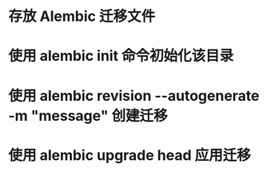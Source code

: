 # 存放 Alembic 迁移文件
# 使用 alembic init 命令初始化该目录
# 使用 alembic revision --autogenerate -m "message" 创建迁移
# 使用 alembic upgrade head 应用迁移
